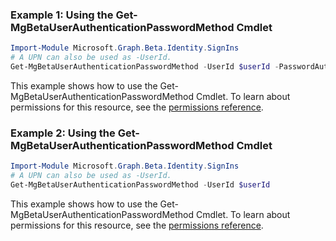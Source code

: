### Example 1: Using the Get-MgBetaUserAuthenticationPasswordMethod Cmdlet
```powershell
Import-Module Microsoft.Graph.Beta.Identity.SignIns
# A UPN can also be used as -UserId.
Get-MgBetaUserAuthenticationPasswordMethod -UserId $userId -PasswordAuthenticationMethodId $passwordAuthenticationMethodId
```
This example shows how to use the Get-MgBetaUserAuthenticationPasswordMethod Cmdlet.
To learn about permissions for this resource, see the [permissions reference](/graph/permissions-reference).
### Example 2: Using the Get-MgBetaUserAuthenticationPasswordMethod Cmdlet
```powershell
Import-Module Microsoft.Graph.Beta.Identity.SignIns
# A UPN can also be used as -UserId.
Get-MgBetaUserAuthenticationPasswordMethod -UserId $userId
```
This example shows how to use the Get-MgBetaUserAuthenticationPasswordMethod Cmdlet.
To learn about permissions for this resource, see the [permissions reference](/graph/permissions-reference).
